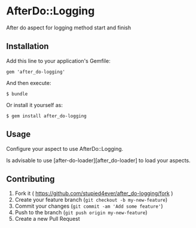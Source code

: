 # AfterDo::Logging

After do aspect for logging method start and finish

## Installation

Add this line to your application's Gemfile:

    gem 'after_do-logging'

And then execute:

    $ bundle

Or install it yourself as:

    $ gem install after_do-logging

## Usage

Configure your aspect to use AfterDo::Logging.

Is advisable to use [after-do-loader][after_do-loader] to load your aspects.

## Contributing

1. Fork it ( https://github.com/stupied4ever/after_do-logging/fork )
2. Create your feature branch (`git checkout -b my-new-feature`)
3. Commit your changes (`git commit -am 'Add some feature'`)
4. Push to the branch (`git push origin my-new-feature`)
5. Create a new Pull Request

[after-do-loader]: https://github.com/rranelli/after_do-loader
